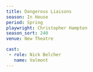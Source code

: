 ```yaml
---
title: Dangerous Liaisons
season: In House
period: Spring
playwright: Christopher Hampton
season_sort: 240
venue: New Theatre

cast:
 - role: Nick Belcher
   name: Valmont
---
```



